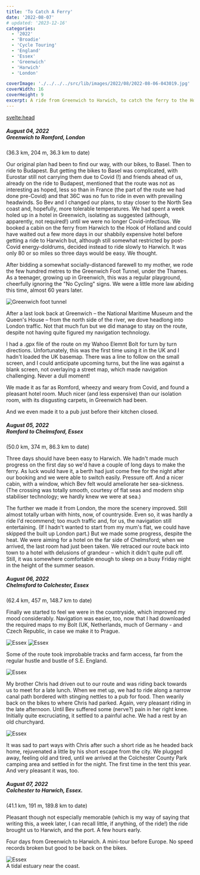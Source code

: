 ```yaml
---
title: 'To Catch A Ferry'
date: '2022-08-07'
# updated: '2023-12-16'
categories:
  - '2022'
  - 'Broadie'
  - 'Cycle Touring'
  - 'England'
  - 'Essex'
  - 'Greenwich'
  - 'Harwich'
  - 'London'

coverImage: './../../../src/lib/images/2022/08/2022-08-06-043019.jpg'
coverWidth: 16
coverHeight: 9
excerpt: A ride from Greenwich to Harwich, to catch the ferry to the Hook of Holland...
---
```


<script>
	import Callout from '$lib/components/Callout.svelte'
  import Img from '$lib/components/Img.svelte'
</script>

<svelte:head>

<title>2022 UK</title>
</svelte:head>

<section class="card">
  <h5>
    August 04, 2022 <br/>   Greenwich to Romford, London 
  </h5>(36.3 km, 204 m, 36.3 km to date)
  <br /> 
  <p>Our original plan had been to find our way, with our bikes, to Basel. Then to ride to Budapest. But getting the bikes to Basel was complicated, with Eurostar still not carrying them due to Covid (!) and friends ahead of us, already on the ride to Budapest, mentioned that the route was not as interesting as hoped, less so than in France (the part of the route we had done pre-Covid) and that 36C was no fun to ride in even with prevailing headwinds. So Bev and I changed our plans, to stay closer to the North Sea coast and, hopefully, more tolerable temperatures. We had spent a week holed up in a hotel in Greenwich, isolating as suggested (although, apparently, not required!) until we were no longer Covid-infectious. We booked a cabin on the ferry from Harwich to the Hook of Holland and could have waited out a few more days in our shabbily expensive hotel before getting a ride to Harwich but, although still somewhat restricted by post-Covid energy-doldrums, decided instead to ride slowly to Harwich. It was only 80 or so miles so three days would be easy. We thought.</p>
  
  <!-- <Img  alt="Greenwich foot tunnel" 
        url="/src/lib/images/2022/08/2022-08-04-042944.jpg" 
        caption="Through the Greenwich Foot Tunnel under the Thames"
  /> -->
  
  <p>After bidding a somewhat socially-distanced farewell to my mother, we rode the few hundred metres to the Greenwich Foot Tunnel, under the Thames. As a teenager, growing up in Greenwich, this was a regular playground, cheerfully ignoring the "No Cycling" signs. We were a little more law abiding this time, almost 60 years later.</p>
  <img alt="Greenwich foot tunnel" src="/images/2022/08/1600/2022-08-04-044035.jpg" />
  <p> After a last look back at Greenwich &ndash; the National Maritime Museum and the Queen's House &ndash; from the north side of the river, we dove headlong into London traffic. Not that much fun but we did manage to stay on the route, despite not having quite figured my navigation technology.</p> 
  <p>I had a .gpx file of the route on my Wahoo Elemnt Bolt for turn by turn directions. Unfortunately, this was the first time using it in the UK and I hadn't loaded the UK basemap. There was a line to follow on the small screen, and I could anticipate upcoming turns, but the line was against a blank screen, not overlaying a street map, which made navigation challenging. Never a dull moment!</p>
  <p>We made it as far as Romford, wheezy and weary from Covid, and found a pleasant hotel room. Much nicer (and less expensive) than our isolation room, with its disgusting carpets, in Greenwich had been.</p>
  <p>And we even made it to a pub just before their kitchen closed.</p>
</section>

<section class="card">
  <h5>
    August 05, 2022 <br/>Romford to Chelmsford, Essex   
  </h5>(50.0 km, 374 m, 86.3 km to date)
  <br /> 
  <p>Three days should have been easy to Harwich. We hadn't made much progress on the first day so we'd have a couple of long days to make the ferry. As luck would have it, a berth had just come free for the night after our booking and we were able to switch easily. Pressure off. And a nicer cabin, with a window, which Bev felt would ameliorate her sea-sickness. (The crossing was totally smooth, courtesy of flat seas and modern ship stabiliser technology; we hardly knew we were at sea.)</p>
  <!-- <img alt="Greenwich foot tunnel" src="/images/2022/08/1600/2022-08-04-042944.jpg" /> -->
  <p>The further we made it from London, the more the scenery improved. Still almost totally urban with hints, now, of countryside. Even so, it was hardly a ride I'd recommend; too much traffic and, for us, the navigation still entertaining. (If I hadn't wanted to start from my mum's flat, we could have skipped the built up London part.) But we made some progress, despite the heat. We were aiming for a hotel on the far side of Chelmsford; when we arrived, the last room had just been taken. We retraced our route back into town to a hotel with delusions of grandeur &ndash; which it didn't quite pull off. Still, it was somewhere comfortable enough to sleep on a busy Friday night in the height of the summer season.</p>
</section>

<section class="card">
  <h5>
    August 06, 2022 <br/> Chelmsford to Colchester, Essex 
  </h5>(62.4 km, 457 m, 148.7 km to date)
  <br />
  <p>Finally we started to feel we were in the countryside, which improved my mood considerably. Navigation was easier, too, now that I had downloaded the required maps to my Bolt (UK, Netherlands, much of Germany - and Czech Republic, in case we make it to Prague.</p>
  <img alt="Essex" src="/images/2022/08/1600/2022-08-06-041300.jpg" />
  <img alt="Essex" src="/images/2022/08/1600/2022-08-06-041508.jpg" />
  <p>Some of the route took improbable tracks and farm access, far from the regular hustle and bustle of S.E. England.</p>
  <img alt="Essex" src="/images/2022/08/1600/2022-08-06-043019.jpg" />
  <p>My brother Chris had driven out to our route and was riding back towards us to meet for a late lunch. When we met up, we had to ride along a narrow canal path bordered with stinging nettles to a pub for food. Then wearily back on the bikes to where Chris had parked. Again, very pleasant riding in the late afternoon. Until Bev suffered some (nerve?) pain in her right knee. Initially quite excruciating, it settled to a painful ache. We had a rest by an old churchyard.</p>
  <img alt="Essex" src="/images/2022/08/1600/2022-08-06-091702.jpg" />
  <p>It was sad to part ways with Chris after such a short ride as he headed back home, rejuvenated a little by his short escape from the city. We plugged away, feeling old and tired, until we arrived at the Colchester County Park camping area and settled in for the night. The first time in the tent this year. And very pleasant it was, too.</p>
</section>

<section class="card">
  <h5>
    August 07, 2022 <br/> Colchester to Harwich, Essex.  
  </h5>(41.1 km, 191 m, 189.8 km to date)
  <br /> 
  <p>Pleasant though not especially memorable (which is my way of saying that writing this, a week later, I can recall little, if anything, of the ride!) the ride brought us to Harwich, and the port. A few hours early.</p>
  <p>Four days from Greenwich to Harwich. A mini-tour before Europe. No speed records broken but good to be back on the bikes.</p>
  <img alt="Essex" src="/images/2022/08/1600/2022-08-07-041043.jpg" />
  <div class="caption">A tidal estuary near the coast.</div>
 
</section>
